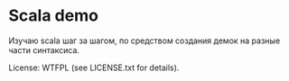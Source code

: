 # Scala demo

Изучаю scala шаг за шагом, по средством создания демок на разные части синтаксиса. 

License: WTFPL (see LICENSE.txt for details).
